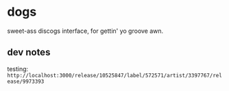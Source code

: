 # dogs

sweet-ass discogs interface, for gettin' yo groove awn.

## dev notes

testing: `http://localhost:3000/release/10525847/label/572571/artist/3397767/release/9973393`